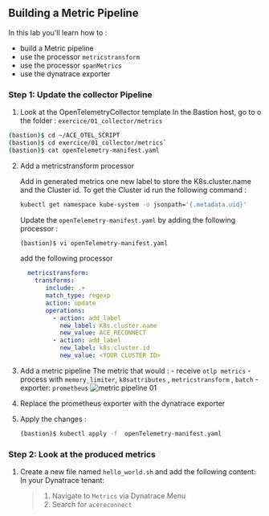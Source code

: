 ## Building a Metric Pipeline

In this lab you'll learn how to :
* build a Metric pipeline
* use the processor `metricstransform`
* use the processor `spanMetrics`
* use the dynatrace exporter

### Step 1: Update the collector Pipeline
 1. Look at  the OpenTelemetryCollector template
   In the Bastion host, go to o the folder : `exercice/01_collector/metrics`
    
   ```bash
   (bastion)$ cd ~/ACE_OTEL_SCRIPT
   (bastion)$ cd exercice/01_collector/metrics`
   (bastion)$ cat openTelemetry-manifest.yaml
   ```

 2. Add a metricstransform processor 
    
     Add in generated metrics one new label to store the K8s.cluster.name and the Cluster id.
     To get the Cluster id run the following command :
    
     ```bash
     kubectl get namespace kube-system -o jsonpath='{.metadata.uid}'
     ```
    
    Update the `openTelemetry-manifest.yaml` by adding the following processor :
    
    ```bash
    (bastion)$ vi openTelemetry-manifest.yaml
    ```
    add the following processor 
    
    ```yaml
      metricstransform:
        transforms:
           include: .+
           match_type: regexp
           action: update
           operations:
             - action: add_label
               new_label: K8s.cluster.name 
               new_value: ACE_RECONNECT
             - action: add_label
               new_label: k8s.cluster.id
               new_value: <YOUR CLUSTER ID>             
    ```
    
1. Add a metric pipeline
    The metric that would :
        - receive `otlp metrics`
        - process with `memory_limiter`, `k8sattributes` , `metricstransform` , `batch`
        - exporter: `prometheus`
     ![metric pipeline 01](../../assets/images/metric_pipeline.png)
     
2. Replace the prometheus exporter with the dynatrace exporter 

3. Apply the changes :
   
   ```bash
   (bastion)$ kubectl apply -f  openTelemetry-manifest.yaml
   ```
   
### Step 2: Look at the produced metrics

1. Create a new file named `hello_world.sh` and add the following content:
   In your Dynatrace tenant:
   > 1. Navigate to `Metrics` via Dynatrace Menu
   > 2. Search for `acereconnect`
   

